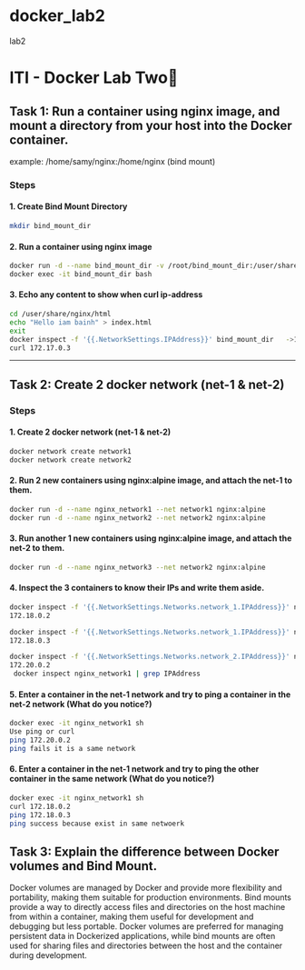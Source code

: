 # docker_lab2
lab2
# ITI - Docker Lab Two🐋
## Task 1: Run a container using nginx image, and mount a directory from your host into the Docker container.
example: /home/samy/nginx:/home/nginx (bind mount)

### Steps
#### 1. Create Bind Mount Directory
```bash
mkdir bind_mount_dir

```

#### 2. Run a container using nginx image
```bash
docker run -d --name bind_mount_dir -v /root/bind_mount_dir:/user/share/nginx/html nginx
docker exec -it bind_mount_dir bash
```

#### 3. Echo any content to show when curl ip-address
```bash
cd /user/share/nginx/html
echo "Hello iam bainh" > index.html
exit
docker inspect -f '{{.NetworkSettings.IPAddress}}' bind_mount_dir   ->172.17.0.3
curl 172.17.0.3
```

---
## Task 2: Create 2 docker network (net-1 & net-2)

### Steps
#### 1. Create 2 docker network (net-1 & net-2)
```bash
docker network create network1
docker network create network2
```

#### 2. Run 2 new containers using nginx:alpine image, and attach the net-1 to them.
```bash
docker run -d --name nginx_network1 --net network1 nginx:alpine
docker run -d --name nginx_network2 --net network2 nginx:alpine
```

#### 3. Run another 1 new containers using nginx:alpine image, and attach the net-2 to them.
```bash
docker run -d --name nginx_network3 --net network2 nginx:alpine
```

#### 4. Inspect the 3 containers to know their IPs and write them aside.
```bash
docker inspect -f '{{.NetworkSettings.Networks.network_1.IPAddress}}' nginx_network1
172.18.0.2

docker inspect -f '{{.NetworkSettings.Networks.network_1.IPAddress}}' nginx_network2
172.18.0.3

docker inspect -f '{{.NetworkSettings.Networks.network_2.IPAddress}}' nginx_network3
172.20.0.2
 docker inspect nginx_network1 | grep IPAddress
```

#### 5. Enter a container in the net-1 network and try to ping a container in the net-2 network (What do you notice?)
```bash
docker exec -it nginx_network1 sh 
Use ping or curl
ping 172.20.0.2
ping fails it is a same network
```

#### 6. Enter a container in the net-1 network and try to ping the other container in the same network (What do you notice?)
```bash
docker exec -it nginx_network1 sh 
curl 172.18.0.2
ping 172.18.0.3
ping success because exist in same netwoerk
```

## Task 3: Explain the difference between Docker volumes and Bind Mount.
Docker volumes are managed by Docker and provide more flexibility and portability, making them suitable for production environments.
Bind mounts provide a way to directly access files and directories on the host machine from within a container, making them useful for development and debugging but less portable.
Docker volumes are preferred for managing persistent data in Dockerized applications, while bind mounts are often used for sharing files and directories between the host and the container during development.

